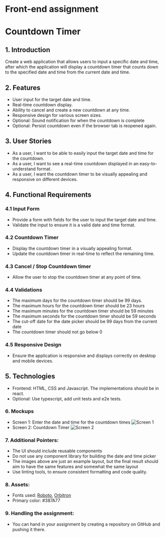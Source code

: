 # Front-end assignment

# Countdown Timer

## 1. Introduction
Create a web application that allows users to input a specific date and time, after which the application will display a countdown timer that counts down to the specified date and time from the current date and time.

## 2. Features
- User input for the target date and time.
- Real-time countdown display.
- Ability to cancel and create a new countdown at any time.
- Responsive design for various screen sizes.
- Optional: Sound notification for when the countdown is complete
- Optional: Persist countdown even if the browser tab is reopened again.

## 3. User Stories
- As a user, I want to be able to easily input the target date and time for the countdown.
- As a user, I want to see a real-time countdown displayed in an easy-to-understand format.
- As a user, I want the countdown timer to be visually appealing and responsive on different devices.

## 4. Functional Requirements

### 4.1 Input Form
- Provide a form with fields for the user to input the target date and time.
- Validate the input to ensure it is a valid date and time format.

### 4.2 Countdown Timer
- Display the countdown timer in a visually appealing format.
- Update the countdown timer in real-time to reflect the remaining time.

### 4.3 Cancel / Stop Countdown timer
- Allow the user to stop the countdown timer at any point of time.

### 4.4 Validations
- The maximum days for the countdown timer should be 99 days.
- The maximum hours for the countdown timer should be 23 hours
- The maximum minutes for the countdown timer should be 59 minutes
- The maximum seconds for the countdown timer should be 59 seconds
- The cut-off date for the date picker should be 99 days from the current date
- The countdown timer should not go below 0

### 4.5 Responsive Design
- Ensure the application is responsive and displays correctly on desktop and mobile devices.

## 5. Technologies
- Frontend: HTML, CSS and Javascript. The implementations should be in react.
- Optional: Use typescript, add unit tests and e2e tests.

### 6. Mockups
- Screen 1: Enter the date and time for the countdown times
![Screen 1](https://github.com/scalereal/fe-assignment/assets/85559412/a673b190-4e47-468c-a66f-a0df247da425)
- Screen 2: Countdown Timer
![Screen 2](https://github.com/scalereal/fe-assignment/assets/85559412/a4d8a63f-1d1f-4e8a-81a8-1328a3152182)

### 7. Additional Pointers:
- The UI should include reusable components
- Do not use any component library for building the date and time picker
- The images above are just an example layout, but the final result should aim to have the same features and somewhat the same layout
- Use linting tools, to ensure consistent formatting and code quality.

### 8. Assets:
- Fonts used: [Roboto](https://fonts.google.com/specimen/Roboto?query=robot), [Orbitron](https://fonts.google.com/specimen/Orbitron?query=orbitron)
- Primary color: #387A77

### 9. Handling the assignment:
- You can hand in your assignment by creating a repository on GitHub and pushing it there.

